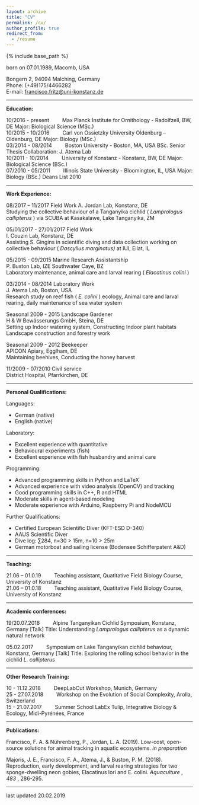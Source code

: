 ```yaml
---
layout: archive
title: "CV"
permalink: /cv/
author_profile: true
redirect_from:
  - /resume
---
```


{% include base_path %}

born on 07.01.1989, Macomb, USA

Bongern 2, 94094 Malching, Germany  
Phone: (+49)175/4466282  
E-mail: francisco.fritz@uni-konstanz.de


---
**Education:**

10/2016 - present &nbsp; &nbsp; &nbsp; &nbsp; Max Planck Institute for Ornithology - Radolfzell, BW, DE
Major: Biological Science (MSc.)  
10/2015 - 10/2016 &nbsp; &nbsp; &nbsp; &nbsp; Carl von Ossietzky University Oldenburg – Oldenburg, DE
Major: Biology (MSc.)  
03/2014 - 08/2014 &nbsp; &nbsp; &nbsp; &nbsp; Boston University - Boston, MA, USA
BSc. Senior Thesis Collaboration: J. Atema Lab  
10/2011 - 10/2014 &nbsp; &nbsp; &nbsp; &nbsp; University of Konstanz - Konstanz, BW, DE
Major: Biological Science (BSc.)  
07/2010 - 05/2011 &nbsp; &nbsp; &nbsp; &nbsp; Illinois State University - Bloomington, IL, USA
Major: Biology (BSc.)
Deans List 2010

---
**Work Experience:**

08/2017 – 11/2017 Field Work
A. Jordan Lab, Konstanz, DE  
Studying the collective behaviour of a Tanganyika cichlid ( _Lamprologus
callipterus_ ) via SCUBA at Kasakalawe, Lake Tanganyika, ZM

05/01/2017 - 27/01/2017 Field Work  
I. Couzin Lab, Konstanz, DE  
Assisting S. Gingins in scientific diving and data collection working
on collective behaviour ( _Dascyllus marginatus)_ at IUI, Eilat, IL

05/2015 - 09/2015 Marine Research Assistantship  
P. Buston Lab, IZE Southwater Caye, BZ  
Laboratory maintenance, animal care and larval rearing ( _Elacatinus colini_ )

03/2014 - 08/2014 Laboratory Work  
J. Atema Lab, Boston, USA  
Research study on reef fish ( _E. colini_ ) ecology, Animal care and larval
rearing, daily maintenance of sea water system

Seasonal 2009 - 2015 Landscape Gardener  
H & W Bewässerungs GmbH, Steina, DE  
Setting up Indoor watering system, Constructing Indoor plant habitats
Landscape construction and forestry work

Seasonal 2009 - 2012 Beekeeper  
APICON Apiary, Egglham, DE  
Maintaining beehives, Conducting the honey harvest

11/2009 - 07/2010 Civil service  
District Hospital, Pfarrkirchen, DE

---
**Personal Qualifications:**

Languages:
  - German (native)
  - English (native)

Laboratory:
  - Excellent experience with quantitative
  - Behavioural experiments (fish)
  - Excellent experience with fish husbandry and animal care

Programming:
  - Advanced programming skills in Python and LaTeX
  - Advanced experience with video analysis (OpenCV) and tracking
  - Good programming skills in C++, R and HTML
  - Moderate skills in agent-based modeling
  - Moderate experience with Arduino, Raspberry Pi and NodeMCU

Further Qualifications:
  - Certified European Scientific Diver (KFT-ESD D-340)
  - AAUS Scientific Diver
  - Dive log: ∑284, n=30 > 15m, n=10 > 25m
  - German motorboat and sailing license (Bodensee Schifferpatent A&D)

---
**Teaching:**

21.06 – 01.0.19  &nbsp; &nbsp; &nbsp; &nbsp; Teaching assistant, Quatitative Field Biology Course, University of Konstanz </br>
21.06 – 01.0.18  &nbsp; &nbsp; &nbsp; &nbsp; Teaching assistant, Quatitative Field Biology Course, University of Konstanz

---
**Academic conferences:**

19/20.07.2018  &nbsp; &nbsp; &nbsp; &nbsp; Alpine Tanganyikan Cichlid Symposium, Konstanz, Germany
[Talk] Title: Understanding _Lamprologus callipterus_ as a dynamic natural network

05.02.2017  &nbsp; &nbsp; &nbsp; &nbsp; Symposium on Lake Tanganyikan cichlid behaviour, Konstanz, Germany
[Talk] Title: Exploring the rolling school behavior in the cichlid _L. callipterus_

---
**Other Research Training:**

10 - 11.12.2018   &nbsp; &nbsp; &nbsp; &nbsp;  DeepLabCut Workshop, Munich, Germany  
25 - 27.07.2018   &nbsp; &nbsp; &nbsp; &nbsp;  Workshop on the Evolution of Social Complexity, Arolla, Switzerland  
15 - 21.07.2017   &nbsp; &nbsp; &nbsp; &nbsp;  Summer School LabEx Tulip, Integrative Biology & Ecology, Midi-Pyrénées, France

---
**Publications:**

Francisco, F. A. & Nührenberg, P., Jordan, L. A. (2019). Low-cost, open-source solutions for animal
tracking in aquatic ecosystems. _in preparation_

Majoris, J. E., Francisco, F. A., Atema, J., & Buston, P. M. (2018). Reproduction, early development, and
larval rearing strategies for two sponge-dwelling neon gobies, Elacatinus lori and E. colini. _Aquaculture_ ,
_483_ , 286-295.

---

last updated 20.02.2019

